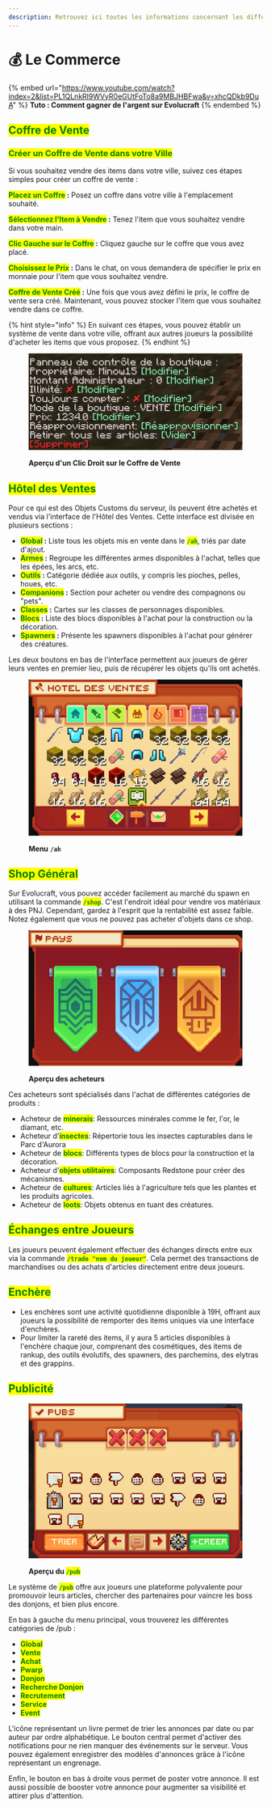```yaml
---
description: Retrouvez ici toutes les informations concernant les différents commerces
---
```


# 💰 Le Commerce

{% embed url="https://www.youtube.com/watch?index=2&list=PL1QLnkRl9WVyR0eGUtFoTo8a9MBJHBFwa&v=xhcQDkb9DuA" %}
**Tuto : Comment gagner de l'argent sur Evolucraft**
{% endembed %}

## <mark style="color:green;">Coffre de Vente</mark>

### <mark style="color:green;">C</mark><mark style="color:green;">**réer un Coffre de Vente dans votre Ville**</mark>

Si vous souhaitez vendre des items dans votre ville, suivez ces étapes simples pour créer un coffre de vente : &#x20;

<mark style="color:green;">**Placez un Coffre**</mark>**&#x20;:** Posez un coffre dans votre ville à l'emplacement souhaité.

<mark style="color:green;">**Sélectionnez l'Item à Vendre**</mark>**&#x20;:** Tenez l'item que vous souhaitez vendre dans votre main.

<mark style="color:green;">**Clic Gauche sur le Coffre**</mark>**&#x20;:** Cliquez gauche sur le coffre que vous avez placé.

<mark style="color:green;">**Choisissez le Prix**</mark>**&#x20;:** Dans le chat, on vous demandera de spécifier le prix en monnaie pour l'item que vous souhaitez vendre.

<mark style="color:green;">**Coffre de Vente Créé**</mark>**&#x20;:** Une fois que vous avez défini le prix, le coffre de vente sera créé. Maintenant, vous pouvez stocker l'item que vous souhaitez vendre dans ce coffre.

{% hint style="info" %}
En suivant ces étapes, vous pouvez établir un système de vente dans votre ville, offrant aux autres joueurs la possibilité d'acheter les items que vous proposez.
{% endhint %}

<figure><img src="../.gitbook/assets/image (24).png" alt=""><figcaption><p><strong>Aperçu d'un Clic Droit sur le Coffre de Vente</strong></p></figcaption></figure>

## <mark style="color:green;">Hôtel des Ventes</mark>

Pour ce qui est des Objets Customs du serveur, ils peuvent être achetés et vendus via l'interface de l'Hôtel des Ventes. Cette interface est divisée en plusieurs sections :

* <mark style="color:green;">**Global**</mark>**&#x20;:** Liste tous les objets mis en vente dans le <mark style="color:green;">**`/ah`**</mark>, triés par date d'ajout.
* <mark style="color:green;">**Armes**</mark>**&#x20;:** Regroupe les différentes armes disponibles à l'achat, telles que les épées, les arcs, etc.
* <mark style="color:green;">**Outils**</mark>**&#x20;:** Catégorie dédiée aux outils, y compris les pioches, pelles, houes, etc.
* <mark style="color:green;">**Companions**</mark>**&#x20;:** Section pour acheter ou vendre des compagnons ou "pets".
* <mark style="color:green;">**Classes**</mark>**&#x20;:** Cartes sur les classes de personnages disponibles.
* <mark style="color:green;">**Blocs**</mark>**&#x20;:** Liste des blocs disponibles à l'achat pour la construction ou la décoration.
* <mark style="color:green;">**Spawners**</mark>**&#x20;:** Présente les spawners disponibles à l'achat pour générer des créatures.

Les deux boutons en bas de l'interface permettent aux joueurs de gérer leurs ventes en premier lieu, puis de récupérer les objets qu'ils ont achetés.

<figure><img src="../.gitbook/assets/image (25).png" alt=""><figcaption><p><strong>Menu</strong> <strong><code>/ah</code></strong></p></figcaption></figure>

## <mark style="color:green;">Shop Général</mark>

Sur Evolucraft, vous pouvez accéder facilement au marché du spawn en utilisant la commande <mark style="color:green;">**`/shop`**</mark>. C'est l'endroit idéal pour vendre vos matériaux à des PNJ. Cependant, gardez à l'esprit que la rentabilité est assez faible. Notez également que vous ne pouvez pas acheter d'objets dans ce shop.

<figure><img src="../.gitbook/assets/image (4).png" alt=""><figcaption><p><strong>Aperçu des acheteurs</strong></p></figcaption></figure>

Ces acheteurs sont spécialisés dans l'achat de différentes catégories de produits :

* Acheteur de <mark style="color:green;">**minerais**</mark>: Ressources minérales comme le fer, l'or, le diamant, etc.
* Acheteur d'<mark style="color:green;">**insectes**</mark>: Répertorie tous les insectes capturables dans le Parc d'Aurora
* Acheteur de <mark style="color:green;">**blocs**</mark>: Différents types de blocs pour la construction et la décoration.
* Acheteur d'<mark style="color:green;">**objets utilitaires**</mark>: Composants Redstone pour créer des mécanismes.
* Acheteur de <mark style="color:green;">**cultures**</mark>: Articles liés à l'agriculture tels que les plantes et les produits agricoles.
* Acheteur de <mark style="color:green;">**loots**</mark>: Objets obtenus en tuant des créatures.

## <mark style="color:green;">**Échanges entre Joueurs**</mark>

Les joueurs peuvent également effectuer des échanges directs entre eux via la commande <mark style="color:green;">**`/trade "nom du joueur"`**</mark>. Cela permet des transactions de marchandises ou des achats d'articles directement entre deux joueurs.

## <mark style="color:green;">Enchère</mark>

* Les enchères sont une activité quotidienne disponible à 19H, offrant aux joueurs la possibilité de remporter des items uniques via une interface d'enchères.
* Pour limiter la rareté des items, il y aura 5 articles disponibles à l'enchère chaque jour, comprenant des cosmétiques, des items de rankup, des outils évolutifs, des spawners, des parchemins, des elytras et des grappins.

## <mark style="color:green;">Publicité</mark>

<figure><img src="../.gitbook/assets/image (31).png" alt=""><figcaption><p><strong>Aperçu du </strong><mark style="color:green;"><strong><code>/pub</code></strong></mark></p></figcaption></figure>

Le système de <mark style="color:green;">**`/pub`**</mark> offre aux joueurs une plateforme polyvalente pour promouvoir leurs articles, chercher des partenaires pour vaincre les boss des donjons, et bien plus encore.

En bas à gauche du menu principal, vous trouverez les différentes catégories de /pub :&#x20;

* <mark style="color:green;">**Global**</mark>
* <mark style="color:green;">**Vente**</mark>
* <mark style="color:green;">**Achat**</mark>
* <mark style="color:green;">**Pwarp**</mark>
* <mark style="color:green;">**Donjon**</mark>
* <mark style="color:green;">**Recherche Donjon**</mark>
* <mark style="color:green;">**Recrutement**</mark>
* <mark style="color:green;">**Service**</mark>
* <mark style="color:green;">**Event**</mark>

L'icône représentant un livre permet de trier les annonces par date ou par auteur par ordre alphabétique. Le bouton central permet d'activer des notifications pour ne rien manquer des événements sur le serveur. Vous pouvez également enregistrer des modèles d'annonces grâce à l'icône représentant un engrenage.

Enfin, le bouton en bas à droite vous permet de poster votre annonce. Il est aussi possible de booster votre annonce pour augmenter sa visibilité et attirer plus d'attention.
